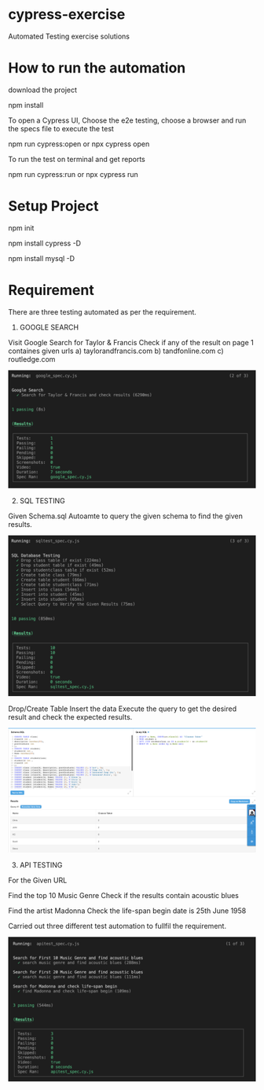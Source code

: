 # cypress-exercise
Automated Testing exercise solutions

# How to run the automation

download the project

npm install

To open a Cypress UI, Choose the e2e testing, choose a browser and run the specs file to execute the test

npm run cypress:open or npx cypress open

To run the test on terminal and get reports

npm run cypress:run or npx cypress run

# Setup Project

npm init

npm install cypress -D

npm install mysql -D

# Requirement


There are three testing automated as per the requirement.

1. GOOGLE SEARCH

Visit Google
Search for Taylor & Francis
Check if any of the result on page 1 containes given urls
a) taylorandfrancis.com
b) tandfonline.com
c) routledge.com

![Alt text](/assests/google_report.png "Google Report")

2. SQL TESTING

Given Schema.sql
Autoamte to query the given schema to find the given results.

![Alt text](/assests/sql_test_report.png "SQL Testing Report")

Drop/Create Table
Insert the data
Execute the query to get the desired result and check the expected results.

![Alt text](/assests/db_fiddle_sql_query.png "DB Fiddle - Query")

3. API TESTING

For the Given URL

Find the top 10 Music Genre
Check if the results contain acoustic blues

Find the artist Madonna
Check the life-span begin date is 25th June 1958

Carried out three different test automation to fullfil the requirement.


![Alt text](/assests/api_test_report.png "API Testing Report")





